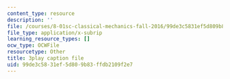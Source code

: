 ```yaml
---
content_type: resource
description: ''
file: /courses/8-01sc-classical-mechanics-fall-2016/99de3c5831ef5d809b83ffdb2109f2e7_vkWY73HnNYA.vtt
file_type: application/x-subrip
learning_resource_types: []
ocw_type: OCWFile
resourcetype: Other
title: 3play caption file
uid: 99de3c58-31ef-5d80-9b83-ffdb2109f2e7
---
```

